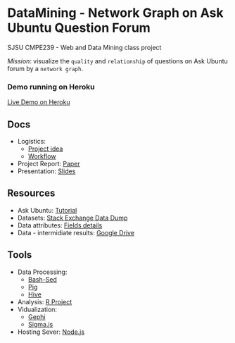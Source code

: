 # DataMining - Network Graph on Ask Ubuntu Question Forum
SJSU CMPE239 - Web and Data Mining class project

*Mission*: visualize the `quality` and `relationship` of questions on Ask Ubuntu forum by a `network graph`.

### Demo running on Heroku
[Live Demo on Heroku](https://cmpe239-heineken.herokuapp.com/)

## Docs
* Logistics:
  * [Project idea](https://docs.google.com/document/d/1WZd2XRapUTv14Pb3lrfYUzIT_FGbmTJb4SZZ3A79pMQ/edit?usp=sharing)
  * [Workflow](https://docs.google.com/document/d/1rMpjlBPND_8MaffLbLlmARjIiDDaMoFNovL23kEk6zQ/edit?usp=sharing)
* Project Report: [Paper](https://www.dropbox.com/s/b9w6lcvavz6bw76/Stack_Overflow_Project_Report.pdf?dl=0)
* Presentation: [Slides](https://www.dropbox.com/s/kwag0522dwhb8jj/Stack_Overflow-Network_Graph.pptx?dl=0)

## Resources
* Ask Ubuntu: [Tutorial](http://askubuntu.com/tour)
* Datasets: [Stack Exchange Data Dump](https://archive.org/details/stackexchange)
* Data attributes: [Fields details](http://meta.stackexchange.com/questions/2677/database-schema-documentation-for-the-public-data-dump-and-sede)
* Data - intermidiate results: [Google Drive](https://drive.google.com/a/sjsu.edu/folderview?id=0BxDYBEqQle8DfllnRmpWc3VkUzN4Z0ZCMUZSTFBjdWdOdlA3V2ZxZmMzbzRISlZ0NWtHazQ&usp=sharing)


## Tools
* Data Processing:
  * [Bash-Sed](http://www.theunixschool.com/2014/08/sed-examples-remove-delete-chars-from-line-file.html)
  * [Pig](https://pig.apache.org/)
  * [Hive](https://hive.apache.org/)
* Analysis: [R Project](http://www.r-project.org/)
* Vidualization:
  * [Gephi](http://gephi.github.io/)
  * [Sigma.js](http://sigmajs.org/)
* Hosting Sever: [Node.js](https://nodejs.org/)
